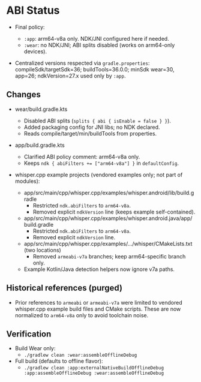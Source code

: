# ABI Status

- Final policy:
  - `:app`: arm64-v8a only. NDK/JNI configured here if needed.
  - `:wear`: no NDK/JNI; ABI splits disabled (works on arm64-only devices).

- Centralized versions respected via `gradle.properties`: compileSdk/targetSdk=36; buildTools=36.0.0; minSdk wear=30, app=26; ndkVersion=27.x used only by `:app`.

## Changes

- wear/build.gradle.kts
  - Disabled ABI splits (`splits { abi { isEnable = false } }`).
  - Added packaging config for JNI libs; no NDK declared.
  - Reads compile/target/min/buildTools from properties.

- app/build.gradle.kts
  - Clarified ABI policy comment: arm64-v8a only.
  - Keeps `ndk { abiFilters += ["arm64-v8a"] }` in `defaultConfig`.

- whisper.cpp example projects (vendored examples only; not part of modules):
  - app/src/main/cpp/whisper.cpp/examples/whisper.android/lib/build.gradle
    - Restricted `ndk.abiFilters` to `arm64-v8a`.
    - Removed explicit `ndkVersion` line (keeps example self-contained).
  - app/src/main/cpp/whisper.cpp/examples/whisper.android.java/app/build.gradle
    - Restricted `ndk.abiFilters` to `arm64-v8a`.
    - Removed explicit `ndkVersion` line.
  - app/src/main/cpp/whisper.cpp/examples/.../whisper/CMakeLists.txt (two locations)
    - Removed `armeabi-v7a` branches; keep arm64-specific branch only.
  - Example Kotlin/Java detection helpers now ignore v7a paths.

## Historical references (purged)

- Prior references to `armeabi` or `armeabi-v7a` were limited to vendored whisper.cpp example build files and CMake scripts. These are now normalized to `arm64-v8a` only to avoid toolchain noise.

## Verification

- Build Wear only:
  - `./gradlew clean :wear:assembleOfflineDebug`
- Full build (defaults to offline flavor):
  - `./gradlew clean :app:externalNativeBuildOfflineDebug :app:assembleOfflineDebug :wear:assembleOfflineDebug`
